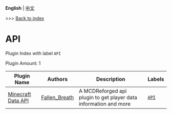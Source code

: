 **English** | [中文](readme-zh_cn.md)

\>\>\> [Back to index](/readme.md)

# API

Plugin Index with label `API`

Plugin Amount: 1

| Plugin Name | Authors | Description | Labels |
| --- | --- | --- | --- |
| [Minecraft Data API](/plugins/minecraft_data_api/readme.md) | [Fallen_Breath](https://github.com/Fallen-Breath) | A MCDReforged api plugin to get player data information and more | [`API`](/labels/api/readme.md) |


